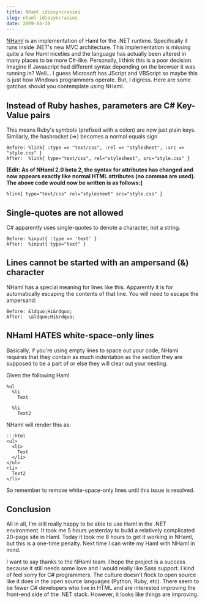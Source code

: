 ```yaml
---
title: NHaml idiosyncrasies
slug: nhaml-idiosyncrasies
date: 2009-04-30
---
```


[NHaml]: http://code.google.com/p/nhaml/

[NHaml] is an implementation of Haml for the .NET runtime. Specifically it runs inside .NET's new MVC architecture. This implementation is missing quite a few Haml niceties and the language has actually been altered in many places to be more C#-like. Personally, I think this is a poor decision. Imagine if Javascript had different syntax depending on the browser it was running in? Well... I guess Microsoft has JScript and VBScript so maybe this is just how Windows programmers operate. But, I digress. Here are some gotchas should you contemplate using NHaml.

Instead of Ruby hashes, parameters are C# Key-Value pairs
---------------------------------------------------------

This means Ruby's symbols (prefixed with a colon) are now just plain keys. Similarly, the hashrocket (=&gt;) becomes a normal equals sign

    Before: %link{ :type => "text/css", :rel => "stylesheet", :src => "style.css" }
    After:  %link{ type="text/css", rel="stylesheet", src="style.css" }

**[Edit: As of NHaml 2.0 beta 2, the syntax for attributes has changed and now appears exactly like normal HTML attributes (no commas are used). The above code would now be written is as follows:]**

    %link{ type="text/css" rel="stylesheet" src="style.css" }

Single-quotes are not allowed
-----------------------------

C# apparently uses single-quotes to denote a character, not a string.

    Before: %input{ :type => 'text' }
    After:  %input{ type="text" }

Lines cannot be started with an ampersand (&amp;) character
-----------------------------------------------------------

NHaml has a special meaning for lines like this. Apparently it is for automatically escaping the contents of that line. You will need to escape the ampersand:

    Before: &ldquo;Hi&rdquo;
    After:  \&ldquo;Hi&rdquo;

NHaml HATES white-space-only lines
----------------------------------

Basically, if you're using empty lines to space out your code, NHaml requires that they contain as much indentation as the section they are supposed to be a part of or else they will clear out your nesting.

Given the following Haml

    %ul
      %li
        Text

      %li
        Text2

NHaml will render this as:

    :::html
    <ul>
      <li>
        Text
      </li>
    </ul>
    <li>
      Text2
    </li>

So remember to remove white-space-only lines until this issue is resolved.

Conclusion
----------

All in all, I'm still really happy to be able to use Haml in the .NET environment. It took me 5 hours yesterday to build a relatively complicated 20-page site in Haml. Today it took me 8 hours to get it working in NHaml, but this is a one-time penalty. Next time I can write my Haml with NHaml in mind.

I want to say thanks to the NHaml team. I hope the project is a success because it still needs some love and I would really like Sass support. I kind of feel sorry for C# programmers. The culture doesn't flock to open source like it does in the open source languages (Python, Ruby, etc). There seem to be fewer C# developers who live in HTML and are interested improving the front-end side of the .NET stack. However, it looks like things are improving.